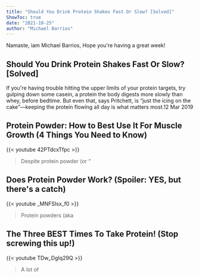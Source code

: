 ```yaml
---
title: "Should You Drink Protein Shakes Fast Or Slow? [Solved]"
ShowToc: true 
date: "2021-10-25"
author: "Michael Barrios" 
---
```


Namaste, iam Michael Barrios, Hope you're having a great week!
## Should You Drink Protein Shakes Fast Or Slow? [Solved]
If you're having trouble hitting the upper limits of your protein targets, try gulping down some casein, a protein the body digests more slowly than whey, before bedtime. But even that, says Pritchett, is “just the icing on the cake”—keeping the protein flowing all day is what matters most.12 Mar 2019

## Protein Powder: How to Best Use It For Muscle Growth (4 Things You Need to Know)
{{< youtube 42PTdcxTfpc >}}
>Despite protein powder (or “

## Does Protein Powder Work? (Spoiler: YES, but there's a catch)
{{< youtube _MNFSIsx_f0 >}}
>Protein powders (aka 

## The Three BEST Times To Take Protein! (Stop screwing this up!)
{{< youtube TDw_DgIq29Q >}}
>A lot of 

